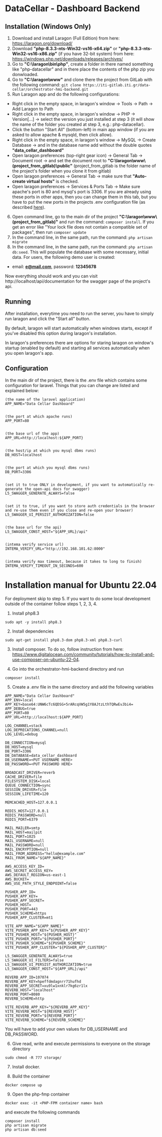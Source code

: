 # DataCellar - Dashboard Backend

## Installation (Windows Only)

1. Download and install Laragon (Full Edition) from here: https://laragon.org/download/
2. Download **"php-8.3.3-nts-Win32-vs16-x64.zip"** or **"php-8.3.3-nts-Win32-vs16-x86.zip"** (if you have 32-bit system) from here: https://windows.php.net/downloads/releases/archives/
3. Go to **"C:\laragon\bin\php"**, create a folder in there named something like "php-datacellar" and in there place the contents of the php zip you donwloaded.
4. Go to **"C:\laragon\www"** and clone there the project from GitLab with the following command: `git clone https://iti-gitlab.iti.gr/data-cellar/orchestrator-hmi-backend.git`
5. Run Laragon app and do the following configurations:

-   Right click in the empty space, in laragon's window -> Tools -> Path -> Add Laragon to Path
-   Right click in the empty space, in laragon's window -> PHP -> Version[...] -> select the version you just installed at step 3 (it will show the name of the folder you created at step 3, e.g.: php-datacellar).
-   Click the button "Start All" (bottom-left) in main app window (if you are asked to allow apache & mysqld, then click allow).
-   Right click in the empty space, in laragon's window -> MySQL -> Create Database -> and in the database name add without the double quotes **"data_cellar_dashboard"**
-   Open laragon preferences (top-right gear icon) -> General Tab -> Document root -> and set the document root to **"C:\laragon\www\\(project_from_gitlab)\public"** (project_from_gitlab is the folder name of the project's folder when you clone it from gitlab)
-   Open laragon preferences -> General Tab -> make sure that **"Auto-create virtual hosts"** is checked.
-   Open laragon preferences -> Services & Ports Tab -> Make sure apache's port is 80 and mysql's port is 3306. If you are already using these ports in other apps, then you can change them in this tab, but you have to put the new ports in the projects .env configuration file (as described [here](#configuration)).

6. Open command line, go to the main dir of the project **"C:\laragon\www\\(project_from_gitlab)"** and run the command: `composer install`. If you get an error like "Your lock file does not contain a compatible set of packages", then run `composer update`
7. In the command line, in the same path, run the command: `php artisan migrate`
8. In the command line, in the same path, run the command: `php artisan db:seed`. This will populate the database with some necessary, initial data. For users, the following demo user is created:

-   email: **e@mail.com**, password: **12345678**

Now everything should work and you can visit http://localhost/api/documentation for the swagger page of the project's api.

## Running

After installation, everytime you need to run the server, you have to simply run laragon and click the "Start all" button.

By default, laragon will start automatically when windows starts, except if you've disabled this option during laragon's installation.

In laragon's preferences there are options for staring laragon on window's startup (enabled by default) and starting all services automatically when you open laragon's app.

## Configuration

In the main dir of the project, there is the .env file which contains some configuration for laravel. Things that you can change are listed and explained below:

```
(the name of the laravel application)
APP_NAME="Data Cellar Dashboard"


(the port at which apache runs)
APP_PORT=80


(the base url of the app)
APP_URL=http://localhost:${APP_PORT}


(the host/ip at which you mysql dbms runs)
DB_HOST=localhost


(the port at which you mysql dbms runs)
DB_PORT=3306


(set it to true ONLY in development, if you want to automatically re-generate the open-api docs for swagger)
L5_SWAGGER_GENERATE_ALWAYS=false


(set it to true, if you want to store auth credentials in the browser and re-use them even if you close and re-open your browser)
L5_SWAGGER_UI_PERSIST_AUTHORIZATION=false


(the base url for the api)
L5_SWAGGER_CONST_HOST="${APP_URL}/api"


(intema verify service url)
INTEMA_VERIFY_URL="http://192.168.101.62:8000"


(intema verify max timeout, because it takes to long to finish)
INTEMA_VERIFY_TIMEOUT_IN_SECONDS=600
```

# Installation manual for Ubuntu 22.04

For deployment skip to step 5. If you want to do some local development outside of the container follow steps 1, 2, 3, 4.

1. Install php8.3

```
sudo apt -y install php8.3
```

2. Install dependencies

```
sudo apt-get install php8.3-dom php8.3-xml php8.3-curl

```

3. Install composer. To do so, follow instruction from here: https://www.digitalocean.com/community/tutorials/how-to-install-and-use-composer-on-ubuntu-22-04.

4. Go into the orchestrator-hmi-backend directory and run

```
composer install
```

5. Create a .env file in the same directory and add the following variables

```
APP_NAME="Data Cellar Dashboard"
APP_ENV=local
APP_KEY=base64:UNW6cTc6QDSG+5rARcqVW5g1Y8AJtzLthTQRwEvJbi4=
APP_DEBUG=true
APP_PORT=80
APP_URL=http://localhost:${APP_PORT}

LOG_CHANNEL=stack
LOG_DEPRECATIONS_CHANNEL=null
LOG_LEVEL=debug

DB_CONNECTION=mysql
DB_HOST=mysql
DB_PORT=3306
DB_DATABASE=data_cellar_dashboard
DB_USERNAME=<PUT USERNAME HERE>
DB_PASSWORD=<PUT PASSWORD HERE>

BROADCAST_DRIVER=reverb
CACHE_DRIVER=file
FILESYSTEM_DISK=local
QUEUE_CONNECTION=sync
SESSION_DRIVER=file
SESSION_LIFETIME=120

MEMCACHED_HOST=127.0.0.1

REDIS_HOST=127.0.0.1
REDIS_PASSWORD=null
REDIS_PORT=6379

MAIL_MAILER=smtp
MAIL_HOST=mailpit
MAIL_PORT=1025
MAIL_USERNAME=null
MAIL_PASSWORD=null
MAIL_ENCRYPTION=null
MAIL_FROM_ADDRESS="hello@example.com"
MAIL_FROM_NAME="${APP_NAME}"

AWS_ACCESS_KEY_ID=
AWS_SECRET_ACCESS_KEY=
AWS_DEFAULT_REGION=us-east-1
AWS_BUCKET=
AWS_USE_PATH_STYLE_ENDPOINT=false

PUSHER_APP_ID=
PUSHER_APP_KEY=
PUSHER_APP_SECRET=
PUSHER_HOST=
PUSHER_PORT=443
PUSHER_SCHEME=https
PUSHER_APP_CLUSTER=mt1

VITE_APP_NAME="${APP_NAME}"
VITE_PUSHER_APP_KEY="${PUSHER_APP_KEY}"
VITE_PUSHER_HOST="${PUSHER_HOST}"
VITE_PUSHER_PORT="${PUSHER_PORT}"
VITE_PUSHER_SCHEME="${PUSHER_SCHEME}"
VITE_PUSHER_APP_CLUSTER="${PUSHER_APP_CLUSTER}"

L5_SWAGGER_GENERATE_ALWAYS=true
L5_SWAGGER_UI_FILTERS=false
L5_SWAGGER_UI_PERSIST_AUTHORIZATION=true
L5_SWAGGER_CONST_HOST="${APP_URL}/api"

REVERB_APP_ID=107074
REVERB_APP_KEY=hpeffdmdagnrr71hufhd
REVERB_APP_SECRET=xu9lw1xnklr7kg6zr1lx
REVERB_HOST="localhost"
REVERB_PORT=8080
REVERB_SCHEME=http

VITE_REVERB_APP_KEY="${REVERB_APP_KEY}"
VITE_REVERB_HOST="${REVERB_HOST}"
VITE_REVERB_PORT="${REVERB_PORT}"
VITE_REVERB_SCHEME="${REVERB_SCHEME}"

```

You will have to add your own values for DB_USERNAME and DB_PASSWORD.

6. Give read, write and execute permissions to everyone on the storage directory

```
sudo chmod -R 777 storage/
```

7. Install docker.

8. Build the container

```
docker compose up
```

9. Open the php-fmp container

```
docker exec -it <PHP-FPM container name> bash
```

and execute the following commands

```
composer install
php artisan migrate
php artisan db:seed
```
